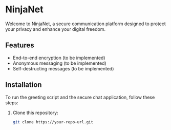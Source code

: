 # NinjaNet

Welcome to NinjaNet, a secure communication platform designed to protect your privacy and enhance your digital freedom.

## Features

- End-to-end encryption (to be implemented)
- Anonymous messaging (to be implemented)
- Self-destructing messages (to be implemented)

## Installation

To run the greeting script and the secure chat application, follow these steps:

1. Clone this repository:
   ```bash
   git clone https://your-repo-url.git
